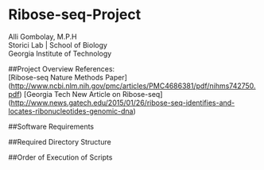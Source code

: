 # Ribose-seq-Project
Alli Gombolay, M.P.H  
Storici Lab | School of Biology  
Georgia Institute of Technology  

##Project Overview
References:  
[Ribose-seq Nature Methods Paper]  
(http://www.ncbi.nlm.nih.gov/pmc/articles/PMC4686381/pdf/nihms742750.pdf)
[Georgia Tech New Article on Ribose-seq]
(http://www.news.gatech.edu/2015/01/26/ribose-seq-identifies-and-locates-ribonucleotides-genomic-dna)

##Software Requirements

##Required Directory Structure

##Order of Execution of Scripts
